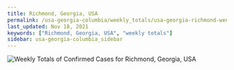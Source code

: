 ```yaml
---
title: Richmond, Georgia, USA
permalink: /usa-georgia-columbia/weekly_totals/usa-georgia-richmond-weekly_totals.html
last_updated: Nov 18, 2021
keywords: ["Richmond, Georgia, USA", "weekly totals"]
sidebar: usa-georgia-columbia_sidebar
---
```


![Weekly Totals of Confirmed Cases for Richmond, Georgia, USA](/covid_tracker/images/graphs/usa-georgia-richmond-weekly_totals_graph.png)
